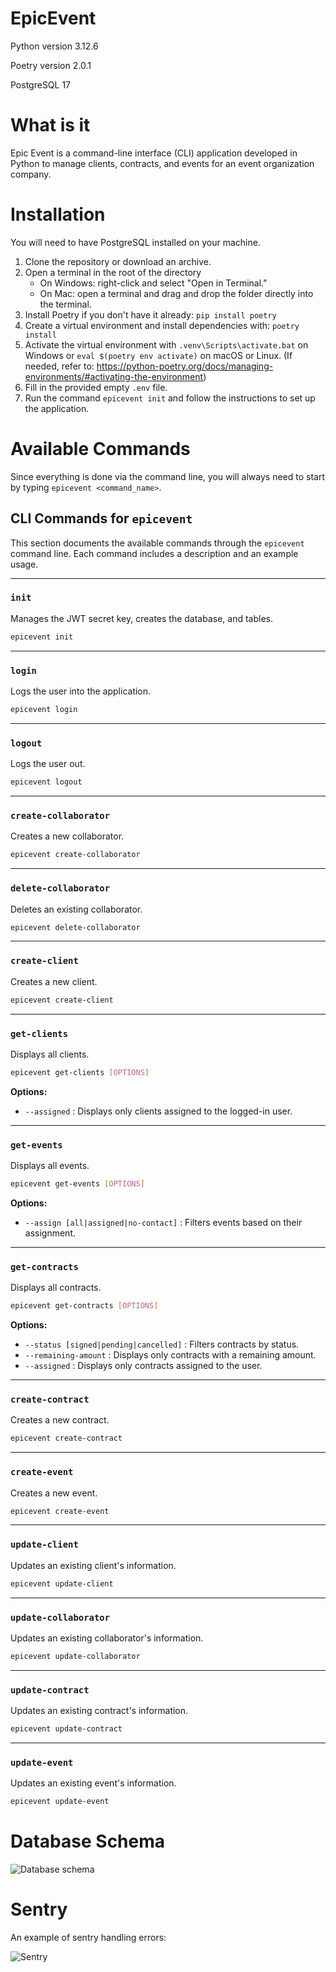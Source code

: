 # EpicEvent

Python version 3.12.6

Poetry version 2.0.1

PostgreSQL 17


# What is it
Epic Event is a command-line interface (CLI) application developed in Python to manage clients, contracts, and events for an event organization company.

# Installation
You will need to have PostgreSQL installed on your machine.
1. Clone the repository or download an archive.
2. Open a terminal in the root of the directory
   - On Windows: right-click and select "Open in Terminal."
   - On Mac: open a terminal and drag and drop the folder directly into the terminal.
3. Install Poetry if you don't have it already: ```pip install poetry```
4. Create a virtual environment and install dependencies with: ```poetry install```
5. Activate the virtual environment with ```.venv\Scripts\activate.bat``` on Windows or ```eval $(poetry env activate)``` on macOS or Linux. (If needed, refer to: https://python-poetry.org/docs/managing-environments/#activating-the-environment)
6. Fill in the provided empty `.env` file.
7. Run the command ```epicevent init``` and follow the instructions to set up the application.

# Available Commands
Since everything is done via the command line, you will always need to start by typing ```epicevent <command_name>```.

## CLI Commands for `epicevent`

This section documents the available commands through the `epicevent` command line. Each command includes a description and an example usage.

---

### `init`
Manages the JWT secret key, creates the database, and tables.

```bash
epicevent init
```

---

### `login`
Logs the user into the application.

```bash
epicevent login
```

---

### `logout`
Logs the user out.

```bash
epicevent logout
```

---

### `create-collaborator`
Creates a new collaborator.

```bash
epicevent create-collaborator
```

---

### `delete-collaborator`
Deletes an existing collaborator.

```bash
epicevent delete-collaborator
```

---

### `create-client`
Creates a new client.

```bash
epicevent create-client
```

---

### `get-clients`
Displays all clients.

```bash
epicevent get-clients [OPTIONS]
```

**Options:**
- `--assigned` : Displays only clients assigned to the logged-in user.

---

### `get-events`
Displays all events.

```bash
epicevent get-events [OPTIONS]
```

**Options:**
- `--assign [all|assigned|no-contact]` : Filters events based on their assignment.

---

### `get-contracts`
Displays all contracts.

```bash
epicevent get-contracts [OPTIONS]
```

**Options:**
- `--status [signed|pending|cancelled]` : Filters contracts by status.
- `--remaining-amount` : Displays only contracts with a remaining amount.
- `--assigned` : Displays only contracts assigned to the user.

---

### `create-contract`
Creates a new contract.

```bash
epicevent create-contract
```

---

### `create-event`
Creates a new event.

```bash
epicevent create-event
```

---

### `update-client`
Updates an existing client's information.

```bash
epicevent update-client
```

---

### `update-collaborator`
Updates an existing collaborator's information.

```bash
epicevent update-collaborator
```

---

### `update-contract`
Updates an existing contract's information.

```bash
epicevent update-contract
```

---

### `update-event`
Updates an existing event's information.

```bash
epicevent update-event
```

# Database Schema

![Database schema](assets/bdd_schema.png)

# Sentry
An example of sentry handling errors:

![Sentry](assets/sentry.png)
